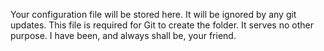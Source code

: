 Your configuration file will be stored here. 
It will be ignored by any git updates.
This file is required for Git to create the folder.
It serves no other purpose.
I have been, and always shall be, your friend.